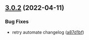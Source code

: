 ## [3.0.2](https://github.com/yujiosaka/sequelize-revision/compare/v3.0.1...v3.0.2) (2022-04-11)


### Bug Fixes

* retry automate changelog ([a87d1bf](https://github.com/yujiosaka/sequelize-revision/commit/a87d1bfa7e5c3a852f0ba20ba1652c0f735eebd8))
